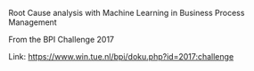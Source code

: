 Root Cause analysis with Machine Learning in Business Process Management

From the BPI Challenge 2017

Link: https://www.win.tue.nl/bpi/doku.php?id=2017:challenge
